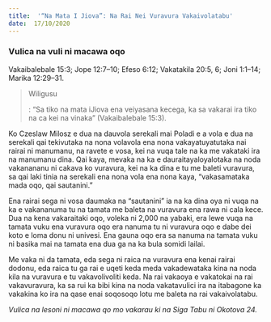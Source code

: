 ```yaml
---
title:  '“Na Mata I Jiova”: Na Rai Nei Vuravura Vakaivolatabu'
date:  17/10/2020
---
```


### Vulica na vuli ni macawa oqo
Vakaibalebale 15:3; Jope 12:7–10; Efeso 6:12; Vakatakila 20:5, 6; Joni 1:1–14; Marika 12:29–31.

> <p>Wiligusu</p>
> : “Sa tiko na mata iJiova ena veiyasana kecega, ka sa vakarai ira tiko na ca kei na vinaka” (Vakaibalebale 15:3).

Ko Czeslaw Milosz e dua na dauvola serekali mai Poladi e a vola e dua na serekali qai tekivutaka na nona volavola ena nona vakayatuyatutaka nai rairai ni manumanu, na ravete e vosa, kei na vuqa tale na ka me vakataki ira na manumanu dina. Qai kaya, mevaka na ka e dauraitayaloyalotaka na noda vakanananu ni cakava ko vuravura, kei na ka dina e tu me baleti vuravura, sa qai laki tinia na serekali ena nona vola ena nona kaya, “vakasamataka mada oqo, qai sautanini.”

Ena rairai sega ni vosa daumaka na “sautanini” ia na ka dina oya ni vuqa na ka e vakananuma tu na tamata me baleta na vuravura ena rawa ni cala kece. Dua na kena vakaraitaki oqo, voleka ni 2,000 na yabaki, era lewe vuqa na tamata vuku ena vuravura oqo era nanuma tu ni vuravura oqo e dabe dei koto e loma donu ni univesi. Ena gauna oqo era sa nanuma na tamata vuku ni basika mai na tamata ena dua ga na ka bula somidi lailai.

Me vaka ni da tamata, eda sega ni raica na vuravura ena kenai rairai dodonu, eda raica tu ga rai e uqeti keda meda vakadewataka kina na noda kila na vuravura e tu vakavolivoliti keda. Na rai vakaoya e vakatokai na rai vakavuravura, ka sa rui ka bibi kina na noda vakatavulici ira na itabagone ka vakakina ko ira na qase enai soqosoqo lotu me baleta na rai vakaivolatabu.

_Vulica na lesoni ni macawa qo mo vakarau ki na Siga Tabu ni Okotova 24._